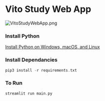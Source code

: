 # Vito Study Web App

![VitoStudyWebApp.png](https://res.craft.do/user/full/23a03a79-af5e-1af9-b4ff-27170389b6b1/doc/0A5C6B85-2785-49EB-A03F-0B5B018A7E94/12249E9E-C22F-4B2B-9535-6ABFD649C114_2/yvET3JAHAlPpuLjgEBc4ZrKDeM2Mrz12v54tig0BYPgz/VitoStudyWebApp.png)

### Install Python

[Install Python on Windows, macOS, and Linux](https://www.pythontutorial.net/getting-started/install-python/)

### Install Dependancies

```swift
pip3 install -r requirements.txt
```

### To Run

```swift
streamlit run main.py
```

